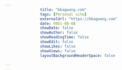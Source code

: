 ---
                title: "bbagwang.com"
                tags: [Personal site]
                externalUrl: "https://bbagwang.com"
                date: 9951-08-08
                showDate: false
                showAuthor: false
                showReadingTime: false
                showEdit: false
                showLikes: false
                showViews: false
                layoutBackgroundHeaderSpace: false
                ---
